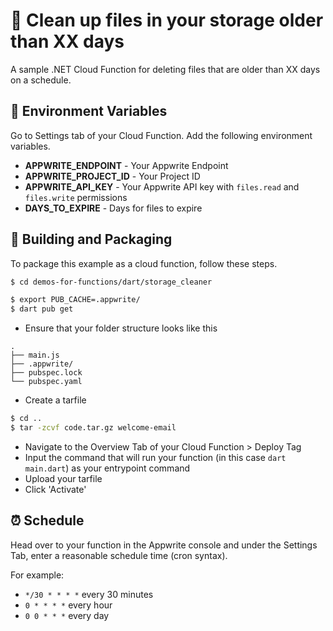 # 🚮 Clean up files in your storage older than XX days
A sample .NET Cloud Function for deleting files that are older than XX days on a schedule.

## 📝 Environment Variables
Go to Settings tab of your Cloud Function. Add the following environment variables.

* **APPWRITE_ENDPOINT** - Your Appwrite Endpoint
* **APPWRITE_PROJECT_ID** - Your Project ID
* **APPWRITE_API_KEY** - Your Appwrite API key with `files.read` and `files.write` permissions
* **DAYS_TO_EXPIRE** - Days for files to expire

## 🚀 Building and Packaging

To package this example as a cloud function, follow these steps.

```bash
$ cd demos-for-functions/dart/storage_cleaner

$ export PUB_CACHE=.appwrite/
$ dart pub get

```
* Ensure that your folder structure looks like this 
```
.
├── main.js
├── .appwrite/
├── pubspec.lock
└── pubspec.yaml
```

* Create a tarfile

```bash
$ cd ..
$ tar -zcvf code.tar.gz welcome-email
```

* Navigate to the Overview Tab of your Cloud Function > Deploy Tag
* Input the command that will run your function (in this case `dart main.dart`) as your entrypoint command
* Upload your tarfile 
* Click 'Activate'

## ⏰ Schedule

Head over to your function in the Appwrite console and under the Settings Tab, enter a reasonable schedule time (cron syntax).

For example:

- `*/30 * * * *` every 30 minutes
- `0 * * * *` every hour
- `0 0 * * *` every day

